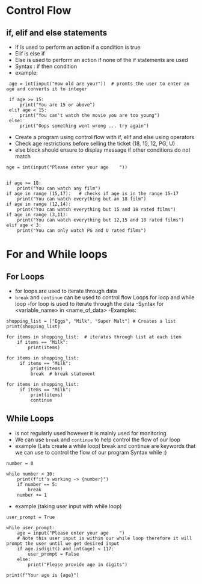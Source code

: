 # Control Flow
## if, elif and else statements
- If is used to perform an action if a condition is true
- Elif is else if
- Else is used to perform an action if none of the if statements are used
- Syntax : if then condition
- example:
```
 age = int(input("How old are you?"))  # promts the user to enter an age and converts it to integer

 if age >= 15:
     print("You are 15 or above")
 elif age < 15:
     print("You can't watch the movie you are too young")
 else:
     print("Oops something went wrong ... try again")
```
- Create a program using control flow with if, elif and else using operators
- Check age restrictions before selling the ticket (18, 15, 12, PG, U)
- else block should ensure to display message if other conditions do not match
```
age = int(input("Please enter your age    "))


if age >= 18:
    print("You can watch any film")
if age in range (15,17):   # checks if age is in the range 15-17
    print("You can watch everything but an 18 film")
if age in range (12,14):
    print("You can watch everything but 15 and 18 rated films")
if age in range (3,11):
    print("You can watch everything but 12,15 and 18 rated films")
elif age < 3:
    print("You can only watch PG and U rated films")
```
# For and While loops
## For Loops
- for loops are used to iterate through data
- ```break``` and ```continue``` can be used to control flow
Loops for loop and while loop
-for loop is used to iterate through the data
-Syntax for <variable_name> in <name_of_data>
-Examples:
``` 
shopping_list = ["Eggs", "Milk", "Super Malt"] # Creates a list
print(shopping_list)

for items in shopping_list:  # iterates through list at each item
    if items == "Milk":
        print(items)

for items in shopping_list:
     if items == "Milk":
         print(items)
         break  # break statement

for items in shopping_list:
     if items == "Milk":
         print(items)
         continue
```
## While Loops
- is not regularly used however it is mainly used for monitoring
- We can use ```break``` and ```continue``` to help control the flow of our loop
- example (Lets create a while loop)
break and continue are keywords that we can use to control the flow of our program
Syntax while <variable> <condition> <value>:)
```
number = 0

while number < 10:
    print(f"it's working -> {number}")
    if number == 5:
        break
    number += 1
```
- example (taking user input with while loop)
```
user_prompt = True

while user_prompt:
    age = input("Please enter your age    ")
    # Note this user input is within our while loop therefore it will prompt the user until we get desired input
    if age.isdigit() and int(age) < 117:
        user_prompt = False
    else:
        print("Please provide age in digits")

print(f"Your age is {age}")
``` 